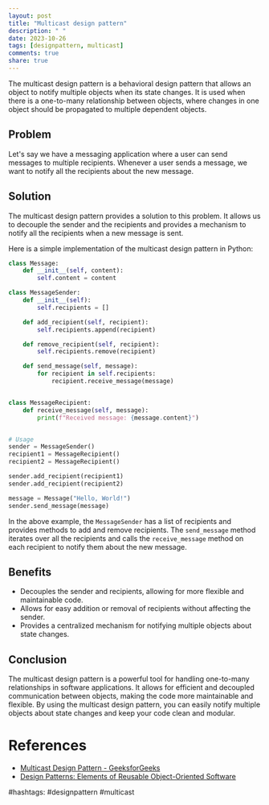```yaml
---
layout: post
title: "Multicast design pattern"
description: " "
date: 2023-10-26
tags: [designpattern, multicast]
comments: true
share: true
---
```


The multicast design pattern is a behavioral design pattern that allows an object to notify multiple objects when its state changes. It is used when there is a one-to-many relationship between objects, where changes in one object should be propagated to multiple dependent objects.

## Problem

Let's say we have a messaging application where a user can send messages to multiple recipients. Whenever a user sends a message, we want to notify all the recipients about the new message. 

## Solution

The multicast design pattern provides a solution to this problem. It allows us to decouple the sender and the recipients and provides a mechanism to notify all the recipients when a new message is sent.

Here is a simple implementation of the multicast design pattern in Python:

```python
class Message:
    def __init__(self, content):
        self.content = content

class MessageSender:
    def __init__(self):
        self.recipients = []

    def add_recipient(self, recipient):
        self.recipients.append(recipient)

    def remove_recipient(self, recipient):
        self.recipients.remove(recipient)

    def send_message(self, message):
        for recipient in self.recipients:
            recipient.receive_message(message)


class MessageRecipient:
    def receive_message(self, message):
        print(f"Received message: {message.content}")


# Usage
sender = MessageSender()
recipient1 = MessageRecipient()
recipient2 = MessageRecipient()

sender.add_recipient(recipient1)
sender.add_recipient(recipient2)

message = Message("Hello, World!")
sender.send_message(message)
```

In the above example, the `MessageSender` has a list of recipients and provides methods to add and remove recipients. The `send_message` method iterates over all the recipients and calls the `receive_message` method on each recipient to notify them about the new message.

## Benefits

- Decouples the sender and recipients, allowing for more flexible and maintainable code.
- Allows for easy addition or removal of recipients without affecting the sender.
- Provides a centralized mechanism for notifying multiple objects about state changes.

## Conclusion

The multicast design pattern is a powerful tool for handling one-to-many relationships in software applications. It allows for efficient and decoupled communication between objects, making the code more maintainable and flexible. By using the multicast design pattern, you can easily notify multiple objects about state changes and keep your code clean and modular.

# References
- [Multicast Design Pattern - GeeksforGeeks](https://www.geeksforgeeks.org/multicast-design-pattern/)
- [Design Patterns: Elements of Reusable Object-Oriented Software](https://www.amazon.com/Design-Patterns-Elements-Reusable-Object-Oriented/dp/0201633612)

#hashtags: #designpattern #multicast